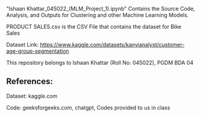"Ishaan Khattar_045022_(MLM_Project_1).ipynb" Contains the Source Code, Analysis, and Outputs for Clustering and other Machine Learning Models.

PRODUCT SALES.csv is the CSV File that contains the dataset for Bike Sales 

Dataset Link: https://www.kaggle.com/datasets/kanyianalyst/customer-age-group-segmentation

This repository belongs to Ishaan Khattar (Roll No: 045022), PGDM BDA 04 

## References: 
Dataset: kaggle.com

Code: geeksforgeeks.com, chatgpt, Codes provided to us in class 

